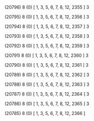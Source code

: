 (20796) 8 (0) [ 1, 3, 5, 6, 7, 8, 12, 2355 ] 3 


(20795) 8 (0) [ 1, 3, 5, 6, 7, 8, 12, 2356 ] 3 


(20794) 8 (0) [ 1, 3, 5, 6, 7, 8, 12, 2357 ] 3 


(20793) 8 (0) [ 1, 3, 5, 6, 7, 8, 12, 2358 ] 3 


(20792) 8 (0) [ 1, 3, 5, 6, 7, 8, 12, 2359 ] 3 


(20791) 8 (0) [ 1, 3, 5, 6, 7, 8, 12, 2360 ] 3 


(20790) 8 (0) [ 1, 3, 5, 6, 7, 8, 12, 2361 ] 3 


(20789) 8 (0) [ 1, 3, 5, 6, 7, 8, 12, 2362 ] 3 


(20788) 8 (0) [ 1, 3, 5, 6, 7, 8, 12, 2363 ] 3 


(20787) 8 (0) [ 1, 3, 5, 6, 7, 8, 12, 2364 ] 3 


(20786) 8 (0) [ 1, 3, 5, 6, 7, 8, 12, 2365 ] 3 


(20785) 8 (0) [ 1, 3, 5, 6, 7, 8, 12, 2366 ]  


